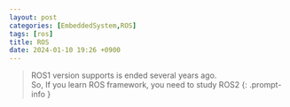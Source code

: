 ```yaml
---
layout: post
categories: [EmbeddedSystem,ROS]
tags: [ros]
title: ROS
date: 2024-01-10 19:26 +0900
---
```

> ROS1 version supports is ended several years ago.  
So, If you learn ROS framework, you need to study ROS2
{: .prompt-info }
